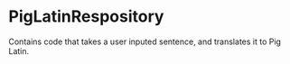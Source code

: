 # PigLatinRespository

Contains code that takes a user inputed sentence, and translates it to Pig Latin.
